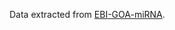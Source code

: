 Data extracted from [EBI-GOA-miRNA](https://www.ucl.ac.uk/cardiovascular/research/pre-clinical-and-fundamental-science/functional-gene-annotation/psicquic?conversationContext=1).
